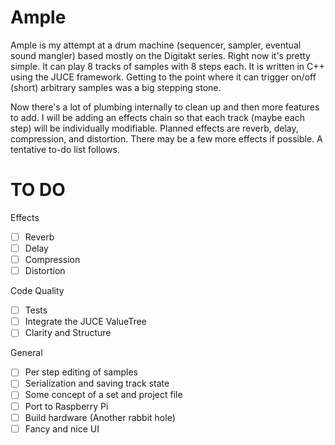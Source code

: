 # Ample
Ample is my attempt at a drum machine (sequencer, sampler, eventual sound mangler) based mostly on the Digitakt series. 
Right now it's pretty simple. It can play 8 tracks of samples with 8 steps each.
It is written in C++ using the JUCE framework. Getting to the point where it can trigger on/off (short) arbitrary samples was a big
stepping stone. 

Now there's a lot of plumbing internally to clean up and then more features to add. I will be adding an effects chain
so that each track (maybe each step) will be individually modifiable. Planned effects are reverb, delay, compression, and distortion.
There may be a few more effects if possible. A tentative to-do list follows.

# TO DO
Effects
- [ ] Reverb
- [ ] Delay
- [ ] Compression
- [ ] Distortion

Code Quality
- [ ] Tests
- [ ] Integrate the JUCE ValueTree
- [ ] Clarity and Structure

General
- [ ] Per step editing of samples
- [ ] Serialization and saving track state
- [ ] Some concept of a set and project file
- [ ] Port to Raspberry Pi
- [ ] Build hardware (Another rabbit hole)
- [ ] Fancy and nice UI
